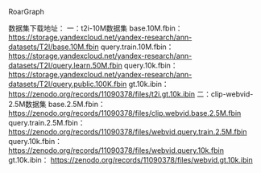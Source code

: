 RoarGraph

数据集下载地址：
一：t2i-10M数据集
base.10M.fbin： https://storage.yandexcloud.net/yandex-research/ann-datasets/T2I/base.10M.fbin
query.train.10M.fbin： https://storage.yandexcloud.net/yandex-research/ann-datasets/T2I/query.learn.50M.fbin
query.10k.fbin： https://storage.yandexcloud.net/yandex-research/ann-datasets/T2I/query.public.100K.fbin
gt.10k.ibin： https://zenodo.org/records/11090378/files/t2i.gt.10k.ibin
二：clip-webvid-2.5M数据集
base.2.5M.fbin： https://zenodo.org/records/11090378/files/clip.webvid.base.2.5M.fbin
query.train.2.5M.fbin： https://zenodo.org/records/11090378/files/webvid.query.train.2.5M.fbin
query.10k.fbin： https://zenodo.org/records/11090378/files/webvid.query.10k.fbin
gt.10k.ibin： https://zenodo.org/records/11090378/files/webvid.gt.10k.ibin

